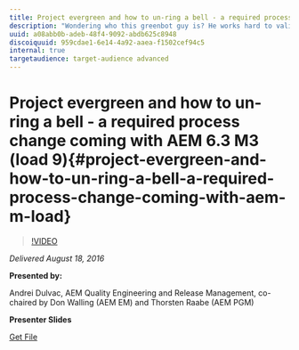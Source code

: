 ```yaml
---
title: Project evergreen and how to un-ring a bell - a required process change coming with AEM 6.3 M3 (load 9)
description: "Wondering who this greenbot guy is? He works hard to validate any pull-request open for the master branch in cq/quickstart and automatically merge your code if the build and tests pass. This way, issues are caught before making their way to the master branch. You can push to a branch or ask him nicely to re-trigger the pipeline, after fixing the issues. His mission: As the AEM teams have grown in numbers and in size, knowledge and code ownership is more distributed.  We have a suite of 2000+ automated functional tests + battle-tested java tooling + an incredible testing infrastructure. But these testing jobs are almost always RED - because they are run after each piece of code checked in. The greenbot guy aims to make these tests GREEN for every build of the master.   More info at https://wiki.corp.adobe.com/pages/viewpage.action?spaceKey=cq5&title=Evergreen+Quickstart"
uuid: a08abb0b-adeb-48f4-9092-abdb625c8948
discoiquuid: 959cdae1-6e14-4a92-aaea-f1502cef94c5
internal: true
targetaudience: target-audience advanced
---
```


# Project evergreen and how to un-ring a bell - a required process change coming with AEM 6.3 M3 (load 9){#project-evergreen-and-how-to-un-ring-a-bell-a-required-process-change-coming-with-aem-m-load}

>[!VIDEO](https://video.tv.adobe.com/v/19686/?quality=9)

*Delivered August 18, 2016*

**Presented by:**

Andrei Dulvac, AEM Quality Engineering and Release Management, co-chaired by Don Walling (AEM EM) and Thorsten Raabe (AEM PGM)

**Presenter Slides**

[Get File](assets/granite-gems-projectevergreen-81816.pdf)
